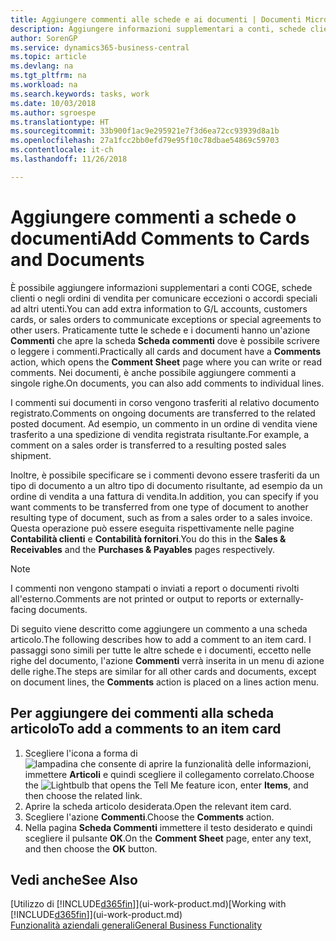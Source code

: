 ```yaml
---
title: Aggiungere commenti alle schede e ai documenti | Documenti Microsoft
description: Aggiungere informazioni supplementari a conti, schede clienti o negli ordini di vendita per comunicare gli accordi, ad esempio un metodo di consegna o dei prezzi speciali ad altri utenti.
author: SorenGP
ms.service: dynamics365-business-central
ms.topic: article
ms.devlang: na
ms.tgt_pltfrm: na
ms.workload: na
ms.search.keywords: tasks, work
ms.date: 10/03/2018
ms.author: sgroespe
ms.translationtype: HT
ms.sourcegitcommit: 33b900f1ac9e295921e7f3d6ea72cc93939d8a1b
ms.openlocfilehash: 27a1fcc2bb0efd79e95f10c78dbae54869c59703
ms.contentlocale: it-ch
ms.lasthandoff: 11/26/2018

---
```

# <a name="add-comments-to-cards-and-documents"></a><span data-ttu-id="4b39d-103">Aggiungere commenti a schede o documenti</span><span class="sxs-lookup"><span data-stu-id="4b39d-103">Add Comments to Cards and Documents</span></span>
<span data-ttu-id="4b39d-104">È possibile aggiungere informazioni supplementari a conti COGE, schede clienti o negli ordini di vendita per comunicare eccezioni o accordi speciali ad altri utenti.</span><span class="sxs-lookup"><span data-stu-id="4b39d-104">You can add extra information to G/L accounts, customers cards, or sales orders to communicate exceptions or special agreements to other users.</span></span>
<span data-ttu-id="4b39d-105">Praticamente tutte le schede e i documenti hanno un'azione **Commenti** che apre la scheda **Scheda commenti** dove è possibile scrivere o leggere i commenti.</span><span class="sxs-lookup"><span data-stu-id="4b39d-105">Practically all cards and document have a **Comments** action, which opens the **Comment Sheet** page where you can write or read comments.</span></span> <span data-ttu-id="4b39d-106">Nei documenti, è anche possibile aggiungere commenti a singole righe.</span><span class="sxs-lookup"><span data-stu-id="4b39d-106">On documents, you can also add comments to individual lines.</span></span>

<span data-ttu-id="4b39d-107">I commenti sui documenti in corso vengono trasferiti al relativo documento registrato.</span><span class="sxs-lookup"><span data-stu-id="4b39d-107">Comments on ongoing documents are transferred to the related posted document.</span></span> <span data-ttu-id="4b39d-108">Ad esempio, un commento in un ordine di vendita viene trasferito a una spedizione di vendita registrata risultante.</span><span class="sxs-lookup"><span data-stu-id="4b39d-108">For example, a comment on a sales order is transferred to a resulting posted sales shipment.</span></span>

<span data-ttu-id="4b39d-109">Inoltre, è possibile specificare se i commenti devono essere trasferiti da un tipo di documento a un altro tipo di documento risultante, ad esempio da un ordine di vendita a una fattura di vendita.</span><span class="sxs-lookup"><span data-stu-id="4b39d-109">In addition, you can specify if you want comments to be transferred from one type of document to another resulting type of document, such as from a sales order to a sales invoice.</span></span> <span data-ttu-id="4b39d-110">Questa operazione può essere eseguita rispettivamente nelle pagine **Contabilità clienti** e **Contabilità fornitori**.</span><span class="sxs-lookup"><span data-stu-id="4b39d-110">You do this in the **Sales & Receivables** and the **Purchases & Payables** pages respectively.</span></span>

> [!NOTE]
> <span data-ttu-id="4b39d-111">I commenti non vengono stampati o inviati a report o documenti rivolti all'esterno.</span><span class="sxs-lookup"><span data-stu-id="4b39d-111">Comments are not printed or output to reports or externally-facing documents.</span></span>

<span data-ttu-id="4b39d-112">Di seguito viene descritto come aggiungere un commento a una scheda articolo.</span><span class="sxs-lookup"><span data-stu-id="4b39d-112">The following describes how to add a comment to an item card.</span></span> <span data-ttu-id="4b39d-113">I passaggi sono simili per tutte le altre schede e i documenti, eccetto nelle righe del documento, l'azione **Commenti** verrà inserita in un menu di azione delle righe.</span><span class="sxs-lookup"><span data-stu-id="4b39d-113">The steps are similar for all other cards and documents, except on document lines, the **Comments** action is placed on a lines action menu.</span></span>

## <a name="to-add-a-comments-to-an-item-card"></a><span data-ttu-id="4b39d-114">Per aggiungere dei commenti alla scheda articolo</span><span class="sxs-lookup"><span data-stu-id="4b39d-114">To add a comments to an item card</span></span>
1. <span data-ttu-id="4b39d-115">Scegliere l'icona a forma di ![lampadina che consente di aprire la funzionalità delle informazioni](media/ui-search/search_small.png "Informazioni sull'operazione che si desidera eseguire"), immettere **Articoli** e quindi scegliere il collegamento correlato.</span><span class="sxs-lookup"><span data-stu-id="4b39d-115">Choose the ![Lightbulb that opens the Tell Me feature](media/ui-search/search_small.png "Tell me what you want to do") icon, enter **Items**, and then choose the related link.</span></span>
2. <span data-ttu-id="4b39d-116">Aprire la scheda articolo desiderata.</span><span class="sxs-lookup"><span data-stu-id="4b39d-116">Open the relevant item card.</span></span>
3. <span data-ttu-id="4b39d-117">Scegliere l'azione **Commenti**.</span><span class="sxs-lookup"><span data-stu-id="4b39d-117">Choose the **Comments** action.</span></span>
4. <span data-ttu-id="4b39d-118">Nella pagina **Scheda Commenti** immettere il testo desiderato e quindi scegliere il pulsante **OK**.</span><span class="sxs-lookup"><span data-stu-id="4b39d-118">On the **Comment Sheet** page, enter any text, and then choose the **OK** button.</span></span>

## <a name="see-also"></a><span data-ttu-id="4b39d-119">Vedi anche</span><span class="sxs-lookup"><span data-stu-id="4b39d-119">See Also</span></span>
<span data-ttu-id="4b39d-120">[Utilizzo di [!INCLUDE[d365fin](includes/d365fin_md.md)]](ui-work-product.md)</span><span class="sxs-lookup"><span data-stu-id="4b39d-120">[Working with [!INCLUDE[d365fin](includes/d365fin_md.md)]](ui-work-product.md)</span></span>  
[<span data-ttu-id="4b39d-121">Funzionalità aziendali generali</span><span class="sxs-lookup"><span data-stu-id="4b39d-121">General Business Functionality</span></span>](ui-across-business-areas.md)

